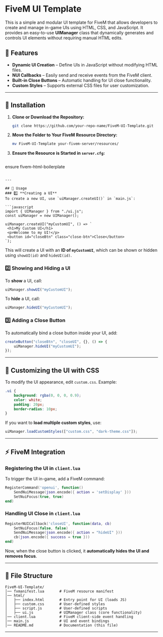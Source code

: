 # FiveM UI Template

This is a simple and modular UI template for FiveM that allows developers to create and manage in-game UIs using HTML, CSS, and JavaScript. It provides an easy-to-use **UIManager** class that dynamically generates and controls UI elements without requiring manual HTML edits.

## 🚀 Features
- **Dynamic UI Creation** – Define UIs in JavaScript without modifying HTML files.
- **NUI Callbacks** – Easily send and receive events from the FiveM client.
- **Built-in Close Buttons** – Automatic handling for UI close functionality.
- **Custom Styles** – Supports external CSS files for user customization.

---

## 📌 Installation
1. **Clone or Download the Repository:**
   ```sh
   git clone https://github.com/your-repo-name/FiveM-UI-Template.git
   ```
2. **Move the Folder to Your FiveM Resource Directory:**
   ```sh
   mv FiveM-UI-Template your-fivem-server/resources/
   ```
3. **Ensure the Resource is Started in `server.cfg`:**
   ```cfg
ensure fivem-html-boilerplate
   ```

---

## 📖 Usage
### 1️⃣ **Creating a UI**
To create a new UI, use `uiManager.createUI()` in `main.js`:

```javascript
import { UIManager } from "./ui.js";
const uiManager = new UIManager();

uiManager.createUI("myCustomUI", () => `
    <h1>My Custom UI</h1>
    <p>Welcome to my UI!</p>
    <button id="closeBtn" class="close-btn">Close</button>
`);
```

This will create a UI with an **ID of `myCustomUI`**, which can be shown or hidden using `showUI(id)` and `hideUI(id)`.

### 2️⃣ **Showing and Hiding a UI**
To **show** a UI, call:
```javascript
uiManager.showUI("myCustomUI");
```
To **hide** a UI, call:
```javascript
uiManager.hideUI("myCustomUI");
```

### 3️⃣ **Adding a Close Button**
To automatically bind a close button inside your UI, add:
```javascript
createButton("closeBtn", "closeUI", {}, () => {
    uiManager.hideUI("myCustomUI");
});
```

---

## 🎨 Customizing the UI with CSS
To modify the UI appearance, edit `custom.css`. Example:
```css
.ui {
    background: rgba(0, 0, 0, 0.9);
    color: white;
    padding: 20px;
    border-radius: 10px;
}
```

If you want to **load multiple custom styles**, use:
```javascript
uiManager.loadCustomStyles(["custom.css", "dark-theme.css"]);
```

---

## ⚡ FiveM Integration
### **Registering the UI in `client.lua`**
To trigger the UI in-game, add a FiveM command:
```lua
RegisterCommand('openui', function()
    SendNuiMessage(json.encode({ action = 'setDisplay' }))
    SetNuiFocus(true, true)
end)
```

### **Handling UI Close in `client.lua`**
```lua
RegisterNUICallback('closeUI', function(data, cb)
    SetNuiFocus(false, false)
    SendNuiMessage(json.encode({ action = "hideUI" }))
    cb(json.encode({ success = true }))
end)
```

Now, when the close button is clicked, it **automatically hides the UI and removes focus**.

---

## 📂 File Structure
```
FiveM-UI-Template/
│── fxmanifest.lua       # FiveM resource manifest
│── html/
│   ├── index.html       # Entry point for UI (loads JS)
│   ├── custom.css       # User-defined styles
│   ├── script.js        # User-defined scripts
│   ├── ui.js            # UIManager class (core functionality)
│── client.lua           # FiveM client-side event handling
│── main.js              # UI and event bindings
│── README.md            # Documentation (this file)
```

---



